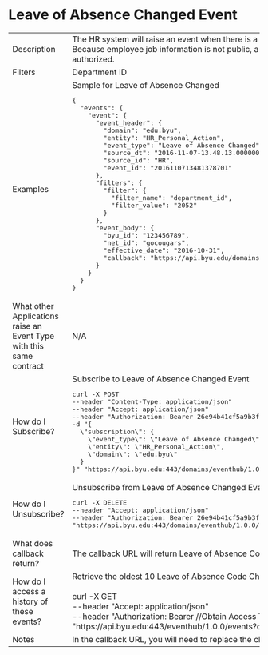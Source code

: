 # Leave of Absence Changed Event

<table align="center">
    <tr>
        <td>Description</td>
        <td>The HR system will raise an event when there is a change to an employee's leave of absence information.<br>Because employee job information is not public, a secure callback URL is provided for business applications that are authorized.</td>
    </tr>
    <tr>
        <td>Filters</td>
        <td>Department ID</td>
    </tr>
    <tr>
        <td>Examples</td>
        <td>Sample for Leave of Absence Changed<br><pre>{
  "events": {
    "event": {
      "event_header": {
        "domain": "edu.byu",
        "entity": "HR_Personal_Action",
        "event_type": "Leave of Absence Changed",
        "source_dt": "2016-11-07-13.48.13.000000",
        "source_id": "HR",
        "event_id": "2016110713481378701"
      },
      "filters": {
        "filter": {
          "filter_name": "department_id",
          "filter_value": "2052"
        }
      },
      "event_body": {
        "byu_id": "123456789",
        "net_id": "gocougars",
        "effective_date": "2016-10-31",
        "callback": "https://api.byu.edu/domains/erp/hr/leave_of_absence/v1?byu_id=123456789%26effective_date=2016-10-31"
      }
    }
  }
}</pre></td>
    </tr>
    <tr>
        <td>What other Applications raise an Event Type with this same contract</td>
        <td>N/A</td>
    </tr>
    <tr>
        <td>How do I Subscribe?</td>
        <td>Subscribe to Leave of Absence Changed Event<br><pre>curl -X POST 
--header "Content-Type: application/json" 
--header "Accept: application/json" 
--header "Authorization: Bearer 26e94b41cf5a9b3f36435c1e0e35f3" 
-d "{
  \"subscription\": {
    \"event_type\": \"Leave of Absence Changed\",
    \"entity\": \"HR_Personal_Action\",
    \"domain\": \"edu.byu\"
  }
}" "https://api.byu.edu:443/domains/eventhub/1.0.0/subscriptions"</pre></td>
    </tr>
    <tr>
        <td>How do I Unsubscribe?</td>
        <td>Unsubscribe from Leave of Absence Changed Event<br><pre>curl -X DELETE 
--header "Accept: application/json" 
--header "Authorization: Bearer 26e94b41cf5a9b3f36435c1e0e35f3"
"https://api.byu.edu:443/domains/eventhub/1.0.0/subscriptions/edu.byu/HR_Personal_Action/Leave%20of%20Absence%20Changed"</pre></td>
    </tr>
    <tr>
        <td>What does callback return?</td>
        <td>The callback URL will return Leave of Absence Code data for the specified byu_id.</td>
    </tr>
    <tr>
        <td>How do I access a history of these events?</td>
        <td>Retrieve the oldest 10 Leave of Absence Code Changed events from the Archive<br><br>curl -X GET<br>--header "Accept: application/json" <br>--header "Authorization: Bearer //Obtain Access Token in API Store//" <br>"https://<span></span>api.byu.edu:443/eventhub/1.0.0/events?count=10"</td>
    </tr>
    <tr>
        <td>Notes</td>
        <td>In the callback URL, you will need to replace the characters "%26" with the "&" (ampersand) character to make it a valid URL.</td>
    </tr>
</table>
